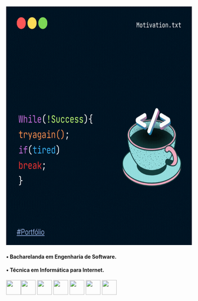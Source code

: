 <p align="start">
 <a href="https://rebecavelasc0.github.io/PORTFOLIO/" target="_blank" > <img src="elements/readmegithubrebeca.gif" alt="Descrição do GIF" width="648" height="648" border-radius="50%"></a>
</p>


#### • Bacharelanda em Engenharia de Software.
#### • Técnica em Informática para Internet. 
<img src="https://cdn.jsdelivr.net/gh/devicons/devicon/icons/html5/html5-plain-wordmark.svg" width="40" height="40" /><img src="https://cdn.jsdelivr.net/gh/devicons/devicon/icons/css3/css3-plain-wordmark.svg" width="40" height="40"/> <img src="https://cdn.jsdelivr.net/gh/devicons/devicon/icons/javascript/javascript-original.svg" width="40" height="40"/>
<img src="https://cdn.jsdelivr.net/gh/devicons/devicon/icons/bootstrap/bootstrap-original.svg" width="40" height="40"/>
<img src="https://cdn.jsdelivr.net/gh/devicons/devicon/icons/python/python-original-wordmark.svg" width="40" height="40"/>
<img src="https://cdn.jsdelivr.net/gh/devicons/devicon/icons/git/git-plain-wordmark.svg" width="40" height="40"/>
<img src="https://cdn.jsdelivr.net/gh/devicons/devicon/icons/mysql/mysql-original.svg" width="40" height="40"/>


## 
         



         

          

          
          
          
          
